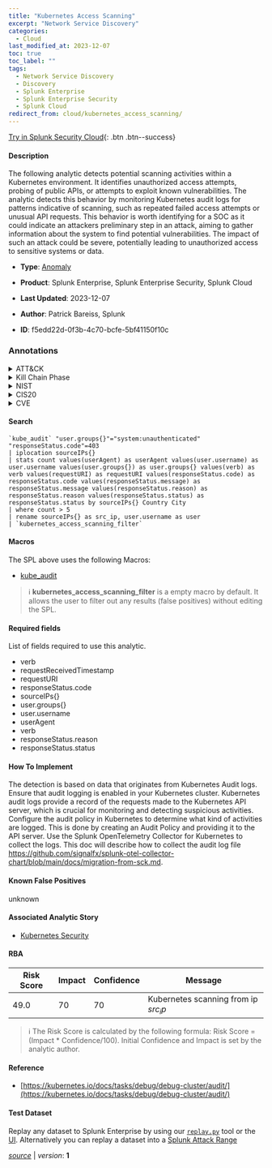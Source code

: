 ```yaml
---
title: "Kubernetes Access Scanning"
excerpt: "Network Service Discovery"
categories:
  - Cloud
last_modified_at: 2023-12-07
toc: true
toc_label: ""
tags:
  - Network Service Discovery
  - Discovery
  - Splunk Enterprise
  - Splunk Enterprise Security
  - Splunk Cloud
redirect_from: cloud/kubernetes_access_scanning/
---
```




[Try in Splunk Security Cloud](https://www.splunk.com/en_us/cyber-security.html){: .btn .btn--success}

#### Description

The following analytic detects potential scanning activities within a Kubernetes environment. It identifies unauthorized access attempts, probing of public APIs, or attempts to exploit known vulnerabilities. The analytic detects this behavior by monitoring Kubernetes audit logs for patterns indicative of scanning, such as repeated failed access attempts or unusual API requests. This behavior is worth identifying for a SOC as it could indicate an attackers preliminary step in an attack, aiming to gather information about the system to find potential vulnerabilities. The impact of such an attack could be severe, potentially leading to unauthorized access to sensitive systems or data.

- **Type**: [Anomaly](https://github.com/splunk/security_content/wiki/Detection-Analytic-Types)
- **Product**: Splunk Enterprise, Splunk Enterprise Security, Splunk Cloud

- **Last Updated**: 2023-12-07
- **Author**: Patrick Bareiss, Splunk
- **ID**: f5edd22d-0f3b-4c70-bcfe-5bf41150f10c

### Annotations
<details>
  <summary>ATT&CK</summary>

<div markdown="1">

#### [ATT&CK](https://attack.mitre.org/)

| ID          | Technique   | Tactic         |
| ----------- | ----------- |--------------- |
| [T1046](https://attack.mitre.org/techniques/T1046/) | Network Service Discovery | Discovery |

</div>
</details>


<details>
  <summary>Kill Chain Phase</summary>

<div markdown="1">

* Exploitation


</div>
</details>


<details>
  <summary>NIST</summary>

<div markdown="1">

* DE.AE



</div>
</details>

<details>
  <summary>CIS20</summary>

<div markdown="1">

* CIS 13



</div>
</details>

<details>
  <summary>CVE</summary>

<div markdown="1">


</div>
</details>


#### Search

```
`kube_audit` "user.groups{}"="system:unauthenticated" "responseStatus.code"=403 
| iplocation sourceIPs{} 
| stats count values(userAgent) as userAgent values(user.username) as user.username values(user.groups{}) as user.groups{} values(verb) as verb values(requestURI) as requestURI values(responseStatus.code) as responseStatus.code values(responseStatus.message) as responseStatus.message values(responseStatus.reason) as responseStatus.reason values(responseStatus.status) as responseStatus.status by sourceIPs{} Country City 
| where count > 5 
| rename sourceIPs{} as src_ip, user.username as user 
| `kubernetes_access_scanning_filter` 
```

#### Macros
The SPL above uses the following Macros:
* [kube_audit](https://github.com/splunk/security_content/blob/develop/macros/kube_audit.yml)

> :information_source:
> **kubernetes_access_scanning_filter** is a empty macro by default. It allows the user to filter out any results (false positives) without editing the SPL.



#### Required fields
List of fields required to use this analytic.
* verb
* requestReceivedTimestamp
* requestURI
* responseStatus.code
* sourceIPs{}
* user.groups{}
* user.username
* userAgent
* verb
* responseStatus.reason
* responseStatus.status



#### How To Implement
The detection is based on data that originates from Kubernetes Audit logs. Ensure that audit logging is enabled in your Kubernetes cluster. Kubernetes audit logs provide a record of the requests made to the Kubernetes API server, which is crucial for monitoring and detecting suspicious activities. Configure the audit policy in Kubernetes to determine what kind of activities are logged. This is done by creating an Audit Policy and providing it to the API server. Use the Splunk OpenTelemetry Collector for Kubernetes to collect the logs. This doc will describe how to collect the audit log file https://github.com/signalfx/splunk-otel-collector-chart/blob/main/docs/migration-from-sck.md.
#### Known False Positives
unknown

#### Associated Analytic Story
* [Kubernetes Security](/stories/kubernetes_security)




#### RBA

| Risk Score  | Impact      | Confidence   | Message      |
| ----------- | ----------- |--------------|--------------|
| 49.0 | 70 | 70 | Kubernetes scanning from ip $src_ip$ |


> :information_source:
> The Risk Score is calculated by the following formula: Risk Score = (Impact * Confidence/100). Initial Confidence and Impact is set by the analytic author.


#### Reference

* [https://kubernetes.io/docs/tasks/debug/debug-cluster/audit/](https://kubernetes.io/docs/tasks/debug/debug-cluster/audit/)



#### Test Dataset
Replay any dataset to Splunk Enterprise by using our [`replay.py`](https://github.com/splunk/attack_data#using-replaypy) tool or the [UI](https://github.com/splunk/attack_data#using-ui).
Alternatively you can replay a dataset into a [Splunk Attack Range](https://github.com/splunk/attack_range#replay-dumps-into-attack-range-splunk-server)




[*source*](https://github.com/splunk/security_content/tree/develop/detections/cloud/kubernetes_access_scanning.yml) \| *version*: **1**